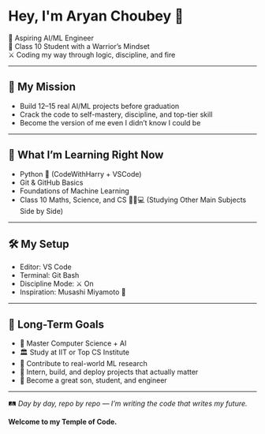 # Hey, I'm Aryan Choubey 👋

🎯 Aspiring AI/ML Engineer  
🧠 Class 10 Student with a Warrior’s Mindset  
⚔️ Coding my way through logic, discipline, and fire

---

## 🚀 My Mission

- Build 12–15 real AI/ML projects before graduation  
- Crack the code to self-mastery, discipline, and top-tier skill  
- Become the version of me even I didn’t know I could be

---

## 🧱 What I’m Learning Right Now

- Python 🐍 (CodeWithHarry + VSCode)  
- Git & GitHub Basics  
- Foundations of Machine Learning  
- Class 10 Maths, Science, and CS 🧮🔬💻 (Studying Other Main Subjects Side by Side)

---

## 🛠️ My Setup

- Editor: VS Code  
- Terminal: Git Bash  
- Discipline Mode: ⚔️ On  
- Inspiration: Musashi Miyamoto 🥷

---

## 📅 Long-Term Goals

- 📘 Master Computer Science + AI  
- 🏛️ Study at IIT or Top CS Institute  
- 🔬 Contribute to real-world ML research  
- 🧩 Intern, build, and deploy projects that actually matter  
- 💼 Become a great son, student, and engineer

---

🛤️ *Day by day, repo by repo — I’m writing the code that writes my future.*

**Welcome to my Temple of Code.**
